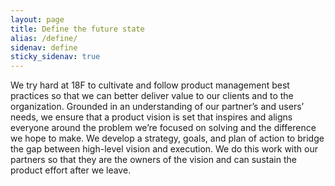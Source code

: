 ```yaml
---
layout: page
title: Define the future state
alias: /define/
sidenav: define
sticky_sidenav: true
---
```


We try hard at 18F to cultivate and follow product management best practices so that we can better deliver value to our clients and to the organization. Grounded in an understanding of our partner’s and users’ needs, we ensure that a product vision is set that inspires and aligns everyone around the problem we’re focused on solving and the difference we hope to make. We develop a strategy, goals, and plan of action to bridge the gap between high-level vision and execution. We do this work with our partners so that they are the owners of the vision and can sustain the product effort after we leave.
